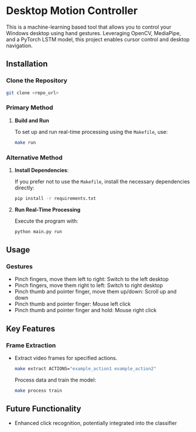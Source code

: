 # Desktop Motion Controller

This is a machine-learning based tool that allows you to control your Windows desktop using hand gestures. Leveraging OpenCV, MediaPipe, and a PyTorch LSTM model, this project enables cursor control and desktop navigation.

## Installation

### Clone the Repository

```sh
git clone <repo_url>
```

### Primary Method

1. **Build and Run**

   To set up and run real-time processing using the `Makefile`, use:

   ```sh
   make run
   ```

### Alternative Method

1. **Install Dependencies**:

   If you prefer not to use the `Makefile`, install the necessary dependencies directly:

   ```sh
   pip install -r requirements.txt
   ```

2. **Run Real-Time Processing**

   Execute the program with:

   ```sh
   python main.py run
   ```

## Usage

### Gestures

- Pinch fingers, move them left to right: Switch to the left desktop
- Pinch fingers, move them right to left: Switch to right desktop
- Pinch thumb and pointer finger, move them up/down: Scroll up and down
- Pinch thumb and pointer finger: Mouse left click
- Pinch thumb and pointer finger and hold: Mouse right click

## Key Features

### Frame Extraction

- Extract video frames for specified actions.

  ```sh
  make extract ACTIONS="example_action1 example_action2"
  ```

  Process data and train the model:

  ```sh
  make process train
  ```

## Future Functionality

- Enhanced click recognition, potentially integrated into the classifier
